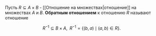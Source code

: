 Пусть $R \subseteq A \times B$ - [[Отношение на множествах|отношение]] на множествах $A$ и $B$. **Обратным отношением** к отношению $R$ называют отношение

$$R^{-1} \subseteq B \times A,\;\; R^{-1} = \{(b,a)\mid (a,b)\in R\}.$$